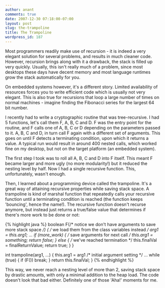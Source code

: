 ```yaml
---
author: anant
comments: true
date: 2007-12-30 07:18:00-07:00
layout: post
slug: the-trampoline
title: The Trampoline
wordpress_id: 187
---
```


Most programmers readily make use of recursion - it is indeed a very elegant
solution for several problems, and results in much cleaner code. However,
recursion brings along with it a drawback, the stack is filled up very
quickly. Usually, this isn't really much of a problem, since most desktops
these days have decent memory and most language runtimes grow the stack
automatically for you.

On embedded systems however, it's a different story. Limited availability of
resources forces you to write efficient code which is usually not very
elegant. This is also true for recursions that loop a large number of times on
normal machines - imagine finding the Fibonacci series for the largest 64 bit
number.

I recently had to write a cryptographic routine that was tree-recursive. I had
5 functions, let's call them F, A, B, C and D. F was the entry point for the
routine, and F calls one of A, B, C or D depending on the parameters passed to
it. A, B, C and D, in turn call F again with a different set of arguments.
This goes on until F detects a terminating condition, upon which it returns a
value. A typical run would result in around 400 nested calls, which worked
fine on my desktop, but not on the target platform (an embedded system).

The first step I took was to roll all A, B, C and D into F itself.
This meant F became larger and more ugly (no more modularity!) but it
reduced the nesting level by half. Now I had a single recursive function. This, unfortunately, wasn't enough.

Then, I learned about a programming device called the trampoline. It's a great
way of attaining recursive properties while saving stack space. A trampoline
is kind of marshal function that repeatedly calls your recursive function
until a terminating condition is reached (the function keeps 'bouncing', hence
the name!). The recursive function doesn't recurse anymore, but instead just
returns a true/false value that determines if there's more work to be done or
not:

{% highlight java %}
boolean F(/* notice we don't have arguments to save more stack space */) {
    /* we load them from the class variables instead */
    arg1 = this.arg1;
    ...
    if (more_work) {
        /* save arguments for next call */
        this.arg1 = something;
        return false;
    } else {
        /* we've reached termination */
        this.finalVal = finalReturnValue;
        return true;
    }
}

int trampoline(arg1, ...) {
    this.arg1 = arg1 /* initial argument setting */
    ...
    while (true) {
        if (F())
            break;
    }
    return this.finalVal;
}
{% endhighlight %}

This way, we never reach a nesting level of more than 2, saving stack space by
drastic amounts, with only a minimal addition to the heap load. The code
doesn't look that bad either. Definitely one of those 'Aha!' moments for me.
